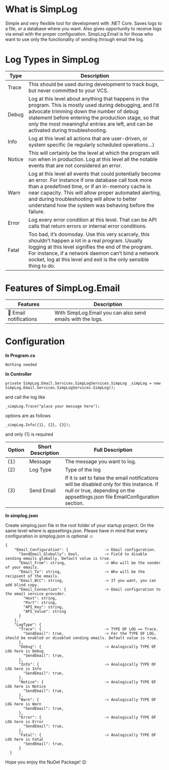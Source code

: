 # What is SimpLog
Simple and very flexible tool for development with .NET Core. Saves logs to a file, or a database where you want. Also gives opportunity to 
receive logs via email with the proper configuration. SimpLog.Email is for those who want to use only the functionality of sending through email the log.

# Log Types in SimpLog
| Type | Description |
| ----- | ----- |
| Trace | This should be used during development to track bugs, but never committed to your VCS. |
| Debug | Log at this level about anything that happens in the program. This is mostly used during debugging, and I’d advocate trimming down the number of debug statement before entering the production stage, so that only the most meaningful entries are left, and can be activated during troubleshooting. |
| Info | Log at this level all actions that are user-driven, or system specific (ie regularly scheduled operations…) |
| Notice | This will certainly be the level at which the program will run when in production. Log at this level all the notable events that are not considered an error. |
| Warn | Log at this level all events that could potentially become an error. For instance if one database call took more than a predefined time, or if an in-memory cache is near capacity. This will allow proper automated alerting, and during troubleshooting will allow to better understand how the system was behaving before the failure. |
| Error | Log every error condition at this level. That can be API calls that return errors or internal error conditions. |
| Fatal | Too bad, it’s doomsday. Use this very scarcely, this shouldn’t happen a lot in a real program. Usually logging at this level signifies the end of the program. For instance, if a network daemon can’t bind a network socket, log at this level and exit is the only sensible thing to do. |

# Features of SimpLog.Email

| Features | Description |
| ----- | ----- |
| &#128231; Email notifications | With SimpLog.Email you can also send emails with the logs. |

# Configuration

**In Program.cs**
```
Nothing needed
```

**In Controller**

```
private SimpLog.Email.Services.SimpLogServices.SimpLog _simpLog = new SimpLog.Email.Services.SimpLogServices.SimpLog();

```

and call the log like
```
_simpLog.Trace("place your message here");
```

options are as follows
```
_simpLog.Info({1}, {2}, {3}); 
```
and only {1} is required

| Option | Short Description | Full Description |
| ----- | ----- | ----- |
| {1} | Message | The message you want to log. |
| {2} | Log Type | Type of the log |
| {3} | Send Email | If it is set to false the email notifications will be disabled only for this instance. If null or true, depending on the appsettings.json file EmailConfiguration section. |

**In simplog.json**

Create simplog.json file in the root folder of your startup project. On the same level where is appsettings.json. Please have in mind that every configuration in simplog.json is optional ☺️

```
{
    "Email_Configuration": {                -> Email configuration.
      "SendEmail_Globally": bool,           -> Field to disable sending emails globally. Default value is true.
      "Email_From": string,                 -> Who will be the sender of your emails.
      "Email_To": string,                   -> Who will be the recipient of the emails.
      "Email_BCC": string,                  -> If you want, you can add blind copy.
      "Email_Connection": {                 -> Email configuration to the email service provider.
        "Host": string,
        "Port": string,
        "API_Key": string,
        "API_Value": string
      }
    },
    "LogType": {
      "Trace": {                            -> TYPE OF LOG == Trace.
        "SendEmail": true,                  -> For the TYPE OF LOG, should be enabled or disabled sending emails. Default value is true.
      },
      "Debug": {                            -> Analogically TYPE OF LOG here is Debug 
        "SendEmail": true,
      },
      "Info": {                             -> Analogically TYPE OF LOG here is Info
        "SendEmail": true,
      },
      "Notice": {                           -> Analogically TYPE OF LOG here is Notice
        "SendEmail": true,
      },
      "Warn": {                             -> Analogically TYPE OF LOG here is Warn
        "SendEmail": true,
      },
      "Error": {                            -> Analogically TYPE OF LOG here is Error
        "SendEmail": true,
      },
      "Fatal": {                            -> Analogically TYPE OF LOG here is Fatal
        "SendEmail": true,
      }
  }
  ```

Hope you enjoy the NuGet Package! 😉
